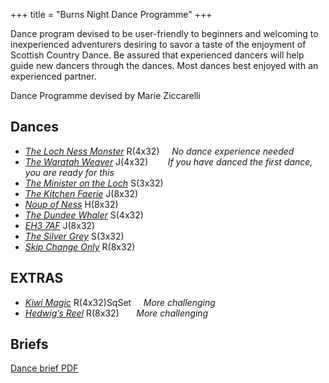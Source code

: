 +++
title = "Burns Night Dance Programme"
+++


Dance program devised to be user-friendly to beginners and welcoming to inexperienced adventurers desiring to savor a taste of the enjoyment of Scottish Country Dance. Be assured that experienced dancers will help guide new dancers through the dances. Most dances best enjoyed with an experienced partner.

Dance Programme devised by Marie Ziccarelli

## Dances

* *[The Loch Ness Monster](https://www.scottish-country-dancing-dictionary.com/video/loch-ness-monster-2.html)* R(4x32)     *No dance experience needed*  
* *[The Waratah Weaver](https://www.scottish-country-dancing-dictionary.com/video/waratah-weaver.html)* J(4x32)        *If you have danced the first dance, you are ready for this*
* *[The Minister on the Loch](https://www.scottish-country-dancing-dictionary.com/video/minister-on-the-loch.html)* S(3x32)
* *[The Kitchen Faerie](https://www.scottish-country-dancing-dictionary.com/video/kitchen-faerie.html)* J(8x32)
* *[Noup of Ness](https://www.scottish-country-dancing-dictionary.com/video/noup-of-ness.html)* H(8x32)
* *[The Dundee Whaler](https://www.scottish-country-dancing-dictionary.com/video/dundee-whaler.html)* S(4x32)
* *[EH3 7AF](https://www.scottish-country-dancing-dictionary.com/video/eh37af.html)* J(8x32)
* *[The Silver Grey](https://www.scottish-country-dancing-dictionary.com/video/silver-grey.html)* S(3x32)
* *[Skip Change Only](https://www.scottish-country-dancing-dictionary.com/video/skip-change-only.html)* R(8x32)

## EXTRAS

* *[Kiwi Magic](https://www.scottish-country-dancing-dictionary.com/video/kiwi-magic.html)* R(4x32)SqSet     *More challenging*
* *[Hedwig’s Reel](https://www.scottish-country-dancing-dictionary.com/video/hedwigs-reel.html)* R(8x32)       *More challenging*

## Briefs

[Dance brief PDF](/burns/2024_Briefs.pdf)
